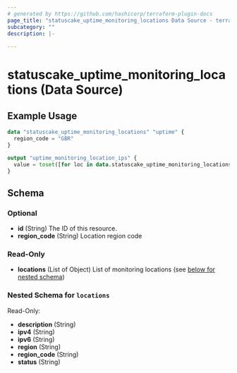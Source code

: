 ```yaml
---
# generated by https://github.com/hashicorp/terraform-plugin-docs
page_title: "statuscake_uptime_monitoring_locations Data Source - terraform-provider-statuscake"
subcategory: ""
description: |-
  
---
```


# statuscake_uptime_monitoring_locations (Data Source)



## Example Usage

```terraform
data "statuscake_uptime_monitoring_locations" "uptime" {
  region_code = "GBR"
}

output "uptime_monitoring_location_ips" {
  value = toset([for loc in data.statuscake_uptime_monitoring_locations.uptime.locations : loc.ipv4])
}
```

<!-- schema generated by tfplugindocs -->
## Schema

### Optional

- **id** (String) The ID of this resource.
- **region_code** (String) Location region code

### Read-Only

- **locations** (List of Object) List of monitoring locations (see [below for nested schema](#nestedatt--locations))

<a id="nestedatt--locations"></a>
### Nested Schema for `locations`

Read-Only:

- **description** (String)
- **ipv4** (String)
- **ipv6** (String)
- **region** (String)
- **region_code** (String)
- **status** (String)


